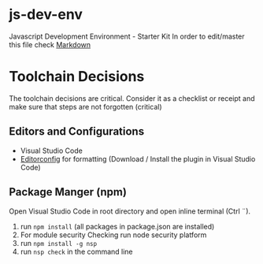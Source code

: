 # js-dev-env
Javascript Development Environment - Starter Kit
In order to edit/master this file check [Markdown](https://guides.github.com/features/mastering-markdown/)

# Toolchain Decisions
The toolchain decisions are critical. Consider it as a checklist or receipt and make sure that steps are not forgotten (critical) 

## Editors and Configurations
* Visual Studio Code 
* [Editorconfig](http://editorconfig.org/) for formatting (Download / Install the plugin in Visual Studio Code)

## Package Manger (npm)
Open Visual Studio Code in root directory and open inline terminal (Ctrl ¨).

1. run `npm install` (all packages in package.json are installed)
2. For module security Checking run node security platform
  1. run `npm install -g nsp`
  2. run `nsp check` in the command line

